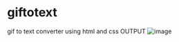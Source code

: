# giftotext
gif to text converter using html and css
OUTPUT
![image](https://user-images.githubusercontent.com/105263777/229272596-97bc90e9-7a02-4df1-9bf9-2dbe96d18aba.png)

